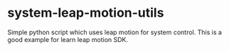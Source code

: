 # system-leap-motion-utils
Simple python script which uses leap motion for system control. This is a good example for learn leap motion SDK. 
